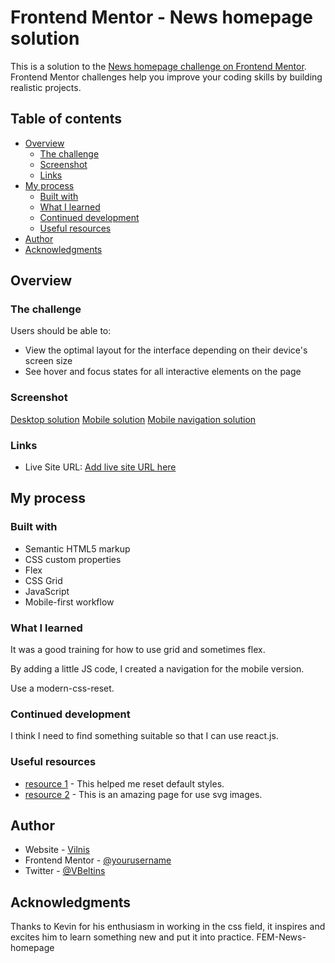 # Frontend Mentor - News homepage solution

This is a solution to the [News homepage challenge on Frontend Mentor](https://www.frontendmentor.io/challenges/news-homepage-H6SWTa1MFl). Frontend Mentor challenges help you improve your coding skills by building realistic projects. 

## Table of contents

- [Overview](#overview)
  - [The challenge](#the-challenge)
  - [Screenshot](#screenshot)
  - [Links](#links)
- [My process](#my-process)
  - [Built with](#built-with)
  - [What I learned](#what-i-learned)
  - [Continued development](#continued-development)
  - [Useful resources](#useful-resources)
- [Author](#author)
- [Acknowledgments](#acknowledgments)



## Overview

### The challenge

Users should be able to:

- View the optimal layout for the interface depending on their device's screen size
- See hover and focus states for all interactive elements on the page

### Screenshot

[Desktop solution](solutions/fem-news-page-desktop.jpg)
[Mobile solution](solutions/fem-news-page-mobile.jpg)
[Mobile navigation solution](solutions/fem-news-page-mobile-nav.jpg)

### Links


- Live Site URL: [Add live site URL here](https://github.com/vilnislv/FEM-News-homepage.git)

## My process

### Built with

- Semantic HTML5 markup
- CSS custom properties
- Flex
- CSS Grid
- JavaScript
- Mobile-first workflow

### What I learned

It was a good training for how to use grid and sometimes flex.

By adding a little JS code, I created a navigation for the mobile version.

Use a modern-css-reset.


### Continued development

I think I need to find something suitable so that I can use react.js.

### Useful resources

- [resource 1](https://piccalil.li/blog/a-modern-css-reset) - This helped me reset default styles.
- [resource 2](https://svgsprit.es) - This is an amazing page for use svg images.

## Author

- Website - [Vilnis](https://www.vilnislv.com)
- Frontend Mentor - [@yourusername](https://www.frontendmentor.io/profile/vilnislv)
- Twitter - [@VBeltins](https://www.twitter.com/VBeltins)

## Acknowledgments

Thanks to Kevin for his enthusiasm in working in the css field, it inspires and excites him to learn something new and put it into practice.
F E M - N e w s - h o m e p a g e 
 
 